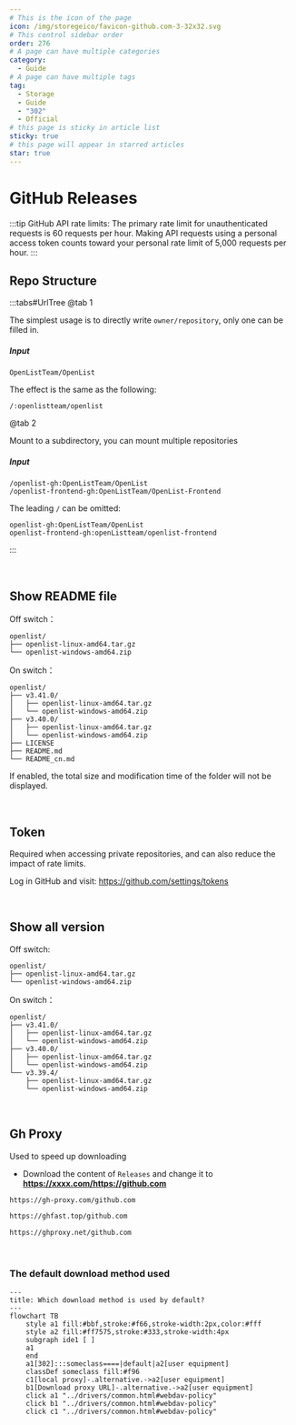 ```yaml
---
# This is the icon of the page
icon: /img/storegeico/favicon-github.com-3-32x32.svg
# This control sidebar order
order: 276
# A page can have multiple categories
category:
  - Guide
# A page can have multiple tags
tag:
  - Storage
  - Guide
  - "302"
  - Official
# this page is sticky in article list
sticky: true
# this page will appear in starred articles
star: true
---
```

# GitHub Releases

:::tip
GitHub API rate limits: The primary rate limit for unauthenticated requests is 60 requests per hour. Making API requests using a personal access token counts toward your personal rate limit of 5,000 requests per hour.
:::

## Repo Structure

:::tabs#UrlTree
@tab 1

The simplest usage is to directly write `owner/repository`, only one can be filled in.

##### Input

``` 
OpenListTeam/OpenList
```

The effect is the same as the following:
``` 
/:openlistteam/openlist
```

@tab 2

Mount to a subdirectory, you can mount multiple repositories

##### Input

``` 
/openlist-gh:OpenListTeam/OpenList
/openlist-frontend-gh:OpenListTeam/OpenList-Frontend
```

The leading `/` can be omitted:

``` 
openlist-gh:OpenListTeam/OpenList
openlist-frontend-gh:openListteam/openlist-frontend
```

:::

<br/>



## Show README file

Off switch：
```
openlist/
├── openlist-linux-amd64.tar.gz
└── openlist-windows-amd64.zip
```

On switch：
```
openlist/
├── v3.41.0/
│   ├── openlist-linux-amd64.tar.gz
│   └── openlist-windows-amd64.zip
├── v3.40.0/
│   ├── openlist-linux-amd64.tar.gz
│   └── openlist-windows-amd64.zip
├── LICENSE
├── README.md
└── README_cn.md
```

If enabled, the total size and modification time of the folder will not be displayed.

<br/>



## Token

Required when accessing private repositories, and can also reduce the impact of rate limits.

Log in GitHub and visit: <https://github.com/settings/tokens>

<br/>



## Show all version

Off switch:
```
openlist/
├── openlist-linux-amd64.tar.gz
└── openlist-windows-amd64.zip
```

On switch：
```
openlist/
├── v3.41.0/
│   ├── openlist-linux-amd64.tar.gz
│   └── openlist-windows-amd64.zip
├── v3.40.0/
│   ├── openlist-linux-amd64.tar.gz
│   └── openlist-windows-amd64.zip
└── v3.39.4/
    ├── openlist-linux-amd64.tar.gz
    └── openlist-windows-amd64.zip
```

<br/>



## **Gh Proxy**

Used to speed up downloading

- Download the content of `Releases` and change it to **https://xxxx.com/https://github.com**

```bash title="Copy"
https://gh-proxy.com/github.com
```

```bash title="Copy"
https://ghfast.top/github.com
```

```bash title="Copy"
https://ghproxy.net/github.com
```





<br/>

### **The default download method used**

```mermaid
---
title: Which download method is used by default?
---
flowchart TB
    style a1 fill:#bbf,stroke:#f66,stroke-width:2px,color:#fff
    style a2 fill:#ff7575,stroke:#333,stroke-width:4px
    subgraph ide1 [ ]
    a1
    end
    a1[302]:::someclass====|default|a2[user equipment]
    classDef someclass fill:#f96
    c1[local proxy]-.alternative.->a2[user equipment]
    b1[Download proxy URL]-.alternative.->a2[user equipment]
    click a1 "../drivers/common.html#webdav-policy"
    click b1 "../drivers/common.html#webdav-policy"
    click c1 "../drivers/common.html#webdav-policy"
```


